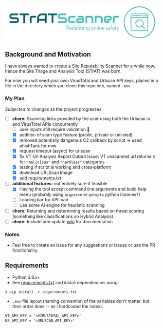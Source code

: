 ![STrAT Image](./assets/STrAT_logo.jpg)

## Background and Motivation

I have always wanted to create a Site Reputability Scanner for a while now, hence the Site Triage and Analysis Tool (STrAT) was born.

For now you will need your own VirusTotal and Urlscan API keys, placed in a file in the directory which you clone this repo into, named `.env`.

### My Plan

_Subjected to changes_ as the project progresses

- [ ] **chore:** Scanning links provided by the user using both the Urlscan.io and VirusTotal APIs concurrently
    - [ ] user inputs still require validation 👀
    - [x] addition of scan type feature (public, private or unlisted)
    - [x] removed potentially dangerous C2 callback by script -> used phishTank for now
    - [x] request timeout (async) for urlscan
    - [x] fix VT Url Analysis Report Output Issue; VT unscanned url returns `0` for `"malicious"` and `"harmless"` categories
    - [x] testing if script is working and cross-platform
    - [x] download URLScan Image
    - [x] add requirements.txt

- [ ] **additional features:** not entirely sure if feasible
    - [x] Having the tool accept command line arguments and build help menu (probably using `argparse` or `getopts` python libraries?) 
    - [ ] Loading bar for API load 
    - [ ] Use some AI engine for heuristic scanning

- [ ] **chore:** Returning and determining results based on threat scoring (something like classifications on Hybrid Analysis)
- [ ] **chore:** Include and update [wiki](https://github.com/RyanNgCT/STrAT/wiki) for documentation

### Notes
- Feel free to create an issue for any suggestions or issues or use the PR functionality. 

## Requirements
- Python 3.8.x+
- See [requirements.txt](./requirements.txt) and install dependencies using:
```
$ pip install -r requirements.txt
```
- `.env` file layout (naming convention of the variables don't matter, but their order does -- as I hardcoded the index):
```
VT_API_KEY = '<VIRUSTOTAL_API_KEY>'
US_API_KEY = '<URLSCAN_API_KEY>'
```